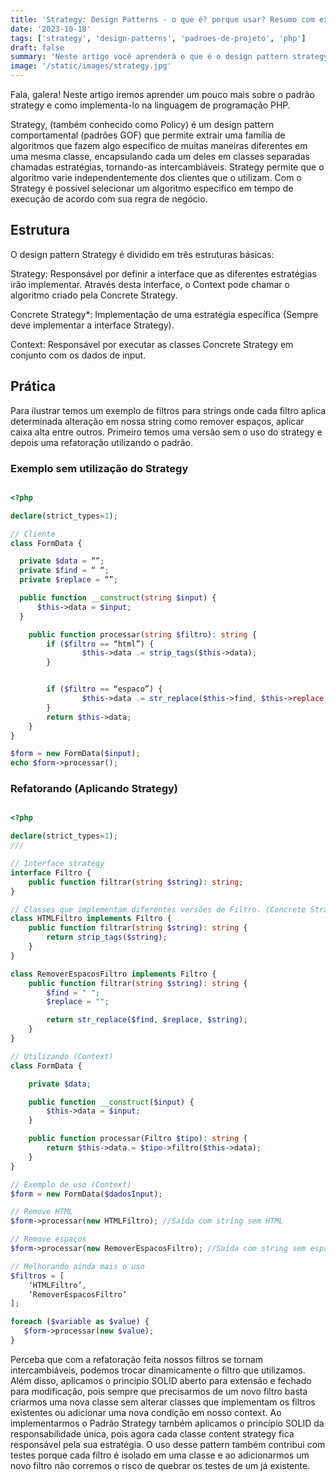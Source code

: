 ```yaml
---
title: 'Strategy: Design Patterns - o que é? porque usar? Resumo com exemplos em PHP!'
date: '2023-10-18'
tags: ['strategy', 'design-patterns', 'padroes-de-projeto', 'php']
draft: false
summary: 'Neste artigo você aprenderá o que é o design pattern strategy e como utiliza-lo para escrever códigos melhores.'
image: '/static/images/strategy.jpg'
---
```


Fala, galera! Neste artigo iremos aprender um pouco mais sobre o padrão strategy e como implementa-lo na linguagem de programação PHP.

Strategy, (também conhecido como Policy) é um design pattern comportamental (padrões GOF) que permite extrair uma família de algoritmos que fazem algo específico de muitas maneiras diferentes em uma mesma classe, encapsulando cada um deles em classes separadas chamadas estratégias, tornando-as intercambiáveis. Strategy permite que o algoritmo varie independentemente dos clientes que o utilizam. Com o Strategy é possivel selecionar um algoritmo especifico em tempo de execução de acordo com sua regra de negócio.

## Estrutura

O design pattern Strategy é dividido em três estruturas básicas:

Strategy: Responsável por definir a interface que as diferentes estratégias irão implementar. Através desta interface, o Context pode chamar o algoritmo criado pela Concrete Strategy.

Concrete Strategy*: Implementação de uma estratégia específica (Sempre deve implementar a interface Strategy).

Context: Responsável por executar as classes Concrete Strategy em conjunto com os dados de input.

## Prática

Para ilustrar temos um exemplo de filtros para strings onde cada filtro aplica determinada alteração em nossa string como remover espaços, aplicar caixa alta entre outros. Primeiro temos uma versão sem o uso do strategy e depois uma refatoração utilizando o padrão.

### Exemplo sem utilização do Strategy

```php

<?php

declare(strict_types=1);

// Cliente
class FormData {

  private $data = “”;
  private $find = “ “;  
  private $replace = “”;

  public function __construct(string $input) {
      $this->data = $input;
  }

    public function processar(string $filtro): string {
        if ($filtro == “html”) {
                $this->data .= strip_tags($this->data);
        }


        if ($filtro == “espaco”) {
                $this->data .= str_replace($this->find, $this->replace, $this->data);
        }
        return $this->data;
    }
}

$form = new FormData($input);
echo $form->processar();

```

### Refatorando (Aplicando Strategy)

```php

<?php

declare(strict_types=1);
/// 

// Interface strategy
interface Filtro {
    public function filtrar(string $string): string;
}

// Classes que implementam diferentes versões de Filtro. (Concrete Strategy)
class HTMLFiltro implements Filtro {
    public function filtrar(string $string): string {
        return strip_tags($string);
    }
}

class RemoverEspacosFiltro implements Filtro {
    public function filtrar(string $string): string {
        $find = " ";
        $replace = "";

        return str_replace($find, $replace, $string);
    }
}

// Utilizando (Context)
class FormData {

    private $data;

    public function __construct($input) {
        $this->data = $input;
    }

    public function processar(Filtro $tipo): string {
        return $this->data.= $tipo->filtro($this->data);
    }
}

// Exemplo de uso (Context)
$form = new FormData($dadosInput);

// Remove HTML
$form->processar(new HTMLFiltro); //Saída com string sem HTML

// Remove espaços
$form->processar(new RemoverEspacosFiltro); //Saída com string sem espaços

// Melhorando ainda mais o uso
$filtros = [
	‘HTMLFiltro’,
	‘RemoverEspacosFiltro’
];

foreach ($variable as $value) {
   $form->processar(new $value);
}

```

Perceba que com a refatoração feita nossos filtros se tornam intercambiáveis, podemos trocar dinamicamente o filtro que utilizamos. Além disso, aplicamos o princípio SOLID aberto para extensão e fechado para modificação, pois sempre que precisarmos de um novo filtro basta criarmos uma nova classe sem alterar classes que implementam os filtros existentes ou adicionar uma nova condição em nosso context. Ao implementarmos o Padrão Strategy também aplicamos o princípio SOLID da responsabilidade única, pois agora cada classe content strategy fica responsável pela sua estratégia. O uso desse pattern também contribui com testes porque cada filtro é isolado em uma classe e ao adicionarmos um novo filtro não corremos o risco de quebrar os testes de um já existente.
